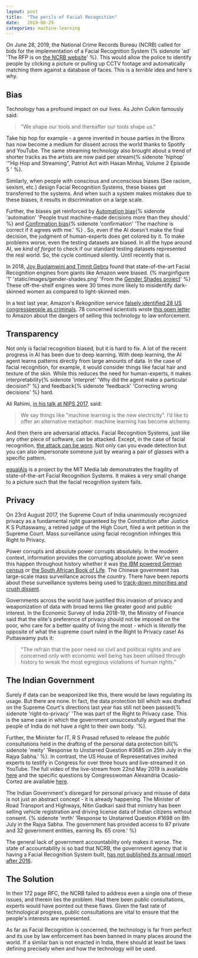 ```yaml
---
layout: post
title:  "The perils of Facial Recognition"
date:   2019-08-29
categories: machine-learning
---
```



On June 28, 2019, the National Crime Records Bureau (NCRB) called for bids for the implementation of a Facial Recognition System
{% sidenote 'ad' 'The RFP is on [the NCRB website](http://web.archive.org/web/20190818023954/http://ncrb.gov.in/TENDERS/AFRS/RFP_NAFRS.pdf)' %}.
 This would allow the police to identify people by clicking a picture or pulling up CCTV footage and automatically matching them against a database of faces. This is a _terrible_ idea and here's why. 


## Bias


Technology has a profound impact on our lives. As John Culkin famously said: 
>"We shape our tools and thereafter our tools shape us." 

Take hip hop for example - a genre invented in house parties in the Bronx has now become a medium for dissent across the world thanks to Spotify and YouTube. The same streaming technology also brought about a trend of shorter tracks as the artists are now paid per stream{% sidenote 'hiphop' '\"Hip Hop and Streaming\", Patriot Act with Hasan Minhaj, Volume 2 Episode 5 ' %}. 

Similarly, when people with conscious and unconscious biases (See racism, sexism, etc.) design Facial Recognition Systems, these biases get transferred to the systems. And when such a system makes mistakes due to these biases, it results in discrimination on a large scale. 

Further, the biases get reinforced by [Automation bias](https://en.wikipedia.org/wiki/Automation_bias){% sidenote 'automation' 'People trust machine-made decisions more than they should.' %} and [Confirmation bias](https://en.wikipedia.org/wiki/Confirmation_bias){% sidenote 'confirmation' 'The machine is correct if it agrees with me.' %} . So, even if the AI doesn't make the final decision, the judgment of human-experts does get colored by it. To make problems worse, even the testing datasets are biased. In all the hype around AI, we _kind of forgot_ to check if our standard testing datasets represented the real world. So, the cycle continued silently. Until recently that is. 


In 2018, [Joy Buolamwini and Timnit Gebru](http://proceedings.mlr.press/v81/buolamwini18a.html) found that state-of-the-art Facial Recognition engines from giants like Amazon were biased. {% marginfigure '1' 'static/images/gender-shades.png' 'From the [Gender Shades project](http://gendershades.org/overview.html)' %} These off-the-shelf engines were 30 times more likely to misidentify dark-skinned women as compared to light-skinned men.


In a test last year, Amazon's _Rekognition_ service [falsely identified 28 US congresspeople as criminals](https://www.theguardian.com/technology/2018/jul/26/amazon-facial-rekognition-congress-mugshots-aclu).
78 concerned scientists wrote [this open letter](https://medium.com/@bu64dcjrytwitb8/on-recent-research-auditing-commercial-facial-analysis-technology-19148bda1832) to Amazon about the dangers of selling this technology to law enforcement.




## Transparency


Not only is facial recognition biased, but it is hard to fix. A lot of the recent progress in AI has been due to deep learning. With deep learning, the AI agent learns patterns directly from large amounts of data. In the case of facial recognition, for example, it would consider things like facial hair and texture of the skin. While this reduces the need for human-experts, it makes interpretability{% sidenote 'interpret' 'Why did the agent make a particular decision?' %} and feedback{% sidenote 'feedback' 'Correcting wrong decisions' %} hard. 

Ali Rahimi, [in his talk at NIPS 2017](http://www.argmin.net/2017/12/05/kitchen-sinks/), said:
>  We say things like "machine learning is the new electricity". I’d like to offer an alternative metaphor: machine learning has become alchemy.


And then there are adversarial attacks. Facial Recognition Systems, just like any other piece of software, can be attacked. Except, in the case of facial recognition, [the attack can be worn](https://dl.acm.org/citation.cfm?id=2978392). Not only can you evade detection but you can also impersonate someone just by wearing a pair of glasses with a specific pattern.

[equalAIs](https://equalais.media.mit.edu/) is a project by the MIT Media lab demonstrates the fragility of state-of-the-art Facial Recognition Systems. It makes a very small change to a picture such that the facial recognition system fails.




## Privacy

On 23rd August 2017, the Supreme Court of India unanimously recognized privacy as a fundamental right guaranteed by the Constitution after Justice K S Puttaswamy, a retired judge of the High Court, filed a writ petition in the Supreme Court. Mass surveillance using facial recognition infringes this Right to Privacy. 

Power corrupts and absolute power corrupts absolutely. In the modern context, information provides the corrupting absolute power. We've seen this happen throughout history whether it was [the IBM powered German census](https://www.jewishvirtuallibrary.org/ibm-and-quot-death-s-calculator-quot-2) or [the South African Book of Life](https://wiser.wits.ac.za/content/book-life-south-african-population-register-and-invention-racial-descent-1950%e2%80%931980-11640). The Chinese government has large-scale mass surveillance across the country. There have been reports about these surveillance systems being used to [track-down minorities and crush dissent](https://www.nytimes.com/2019/04/14/technology/china-surveillance-artificial-intelligence-racial-profiling.html). 

Governments across the world have justified this invasion of privacy and weaponization of data with broad terms like greater good and public interest.  In the Economic Survey of India 2018-19, the Ministry of Finance said that the elite's preference of privacy should not be imposed on the poor, who care for a better quality of living the most - which is _literally_ the opposite of what the supreme court ruled in the Right to Privacy case! As Puttaswamy puts it:
> "The refrain that the poor need no civil and political rights and are concerned only with economic well being has been utilised through history to wreak the most egregious violations of human rights." 





## The Indian Government


Surely if data can be weaponized like this, there would be laws regulating its usage. But there are none. In fact, the data protection bill which was drafted on the Supreme Court's directions last year has still not been passed{% sidenote 'right-to-privacy' 'The was part of the Right to Privacy case. This is the same case in which the government unsuccessfully argued that the people of India do not have a right to their own body. '%}.


Further, the Minister for IT, R S Prasad refused to release the _public_ consultations held in the drafting of the personal data protection bill{% sidenote 'meity' 'Response to Unstarred Question #3685 on 25th July in the Rajya Sabha.' %}. In contrast, the US House of Representatives invited experts to testify in Congress for over three hours and live-streamed it on YouTube.  The full video of the live-stream from 22nd May 2019 is available [here](https://www.youtube.com/watch?v=jLmzEFkbNsg) and the specific questions by Congresswoman Alexandria Ocasio-Cortez are available [here](https://www.youtube.com/watch?v=pxZk6IQxaLY).


The Indian Government's disregard for personal privacy and misuse of data is not just an abstract concept - it is already happening. The Minister of Road Transport and Highways, Nitin Gadkari said that ministry has been selling vehicle registration and driving license data of Indian citizens without consent. {% sidenote 'mrth' 'Response to Unstarred Question #1698 on 8th July in the Rajya Sabha. The government has provided access to 87 private and 32 government entities, earning Rs. 65 crore.' %} 


The general lack of government accountability only makes it worse. The state of accountability is so bad that NCRB, the government agency that is having a Facial Recognition System built, [has not published its annual report after 2016](https://www.thehindu.com/news/national/ncrb-report-centre-blames-bengal-bihar/article28128233.ece). 


## The Solution

In their 172 page RFC, the NCRB failed to address even a single one of these issues, and therein lies the problem. Had there been public consultations, experts would have pointed out these flaws. Given the fast rate of technological progress, public consultations are vital to ensure that the people's interests are represented. 

As far as Facial Recognition is concerned, the technology is far from perfect and its use by law enforcement has been banned in many places around the world. If a similar ban is not enacted in India, there should at least be laws defining precisely when and how the technology will be used.
